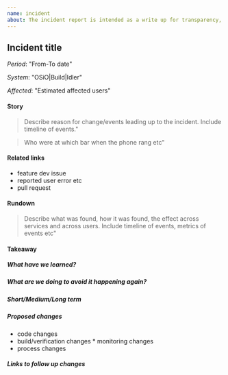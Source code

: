 ```yaml
---
name: incident
about: The incident report is intended as a write up for transparency, cross-team knowledge transfer.
---
```


<!-- 

The incident report is intended as a write up for transparency, cross-team knowledge transfer and to
get in the habit of thinking in terms of continues improvement.

An Incident report should be created for each OSiO outage(small or large) in GitHub with label "type/incident":
https://github.com/openshiftio/openshift.io/issues

Note: this is a public report so please desensitize data. No tokens, no users, no internal links etc

-->

## Incident title

*Period*: "From-To date"

*System*: "OSiO|Build|Idler"

*Affected*: "Estimated affected users"

#### Story

> Describe reason for change/events leading up to the incident. Include timeline of events."

> Who were at which bar when the phone rang etc"

#### Related links
 
* feature dev issue
* reported user error etc
* pull request

#### Rundown

> Describe what was found, how it was found, the effect across services and across users. Include timeline of events, metrics of events etc"

#### Takeaway

##### What have we learned?

##### What are we doing to avoid it happening again?

##### Short/Medium/Long term

##### Proposed changes

 * code changes 
 * build/verification changes * monitoring changes
 * process changes

##### Links to follow up changes
